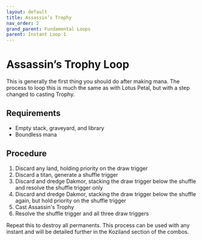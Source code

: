 ```yaml
---
layout: default
title: Assassin’s Trophy
nav_order: 2
grand_parent: Fundamental Loops
parent: Instant Loop 1
---
```


# Assassin’s Trophy Loop

This is generally the first thing you should do after making mana. The process to loop this is much the same as with Lotus Petal, but with a step changed to casting Trophy.

## Requirements

* Empty stack, graveyard, and library
* Boundless mana

## Procedure

1. Discard any land, holding priority on the draw trigger
1. Discard a titan, generate a shuffle trigger
1. Discard and dredge Dakmor, stacking the draw trigger below the shuffle and resolve the shuffle trigger only
1. Discard and dredge Dakmor, stacking the draw trigger below the shuffle again, but hold priority on the shuffle trigger
1. Cast Assassin's Trophy
1. Resolve the shuffle trigger and all three draw triggers

Repeat this to destroy all permanents. This process can be used with any instant and will be detailed further in the Koziland section of the combos.
